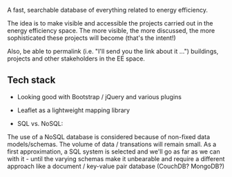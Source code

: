 A fast, searchable database of everything related to energy efficiency.

The idea is to make visible and accessible the projects carried out in the energy efficiency space.
The more visible, the more discussed, the more sophisticated these projects will become (that's the intent!)

Also, be able to permalink (i.e. "I'll send you the link about it ...") buildings, projects and other stakeholders in the EE space.

Tech stack
----------

- Looking good with Bootstrap / jQuery and various plugins

- Leaflet as a lightweight mapping library

- SQL vs. NoSQL:

The use of a NoSQL database is considered because of non-fixed data models/schemas. The volume of data / transations will remain small.
As a first approximation, a SQL system is selected and we'll go as far as we can with it - until the varying schemas make it unbearable and require a different approach like a document / key-value pair database (CouchDB? MongoDB?)
